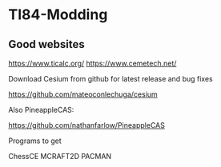 # TI84-Modding

## Good websites

https://www.ticalc.org/
https://www.cemetech.net/

Download Cesium from github for latest release and bug fixes

https://github.com/mateoconlechuga/cesium

Also PineappleCAS:

https://github.com/nathanfarlow/PineappleCAS

Programs to get

ChessCE
MCRAFT2D
PACMAN
